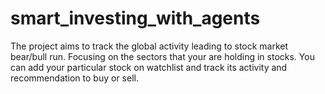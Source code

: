 # smart_investing_with_agents
The project aims to track the global activity leading to stock market bear/bull run. Focusing on the sectors that your are holding in stocks. You can add your particular stock on watchlist and track its activity and recommendation to buy or sell. 
